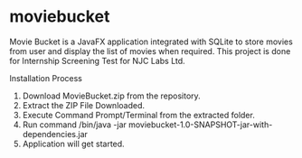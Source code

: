 # moviebucket
Movie Bucket is a JavaFX application integrated with SQLite to store movies from user and display the list of movies when required. This project is done for Internship Screening Test for NJC Labs Ltd.  

Installation Process
1. Download MovieBucket.zip from the repository.
2. Extract the ZIP File Downloaded.
3. Execute Command Prompt/Terminal from the extracted folder.
4. Run command /bin/java -jar moviebucket-1.0-SNAPSHOT-jar-with-dependencies.jar
5. Application will get started.
